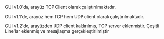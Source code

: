 GUI v1.0'da, arayüz TCP Client olarak çalıştırılmaktadır.

GUI v1.1'de, arayüz hem TCP hem UDP client olarak çalıştırılmaktadır.

GUI v1.2'de, arayüzden UDP client kaldırılmış, TCP server eklenmiştir. Çeşitli Line'lar eklenmiş ve mesajlaşma gerçekleştirilmiştir
